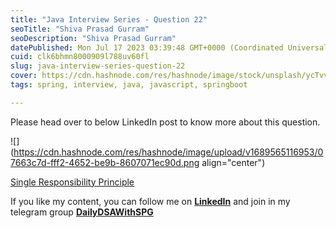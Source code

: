 ```yaml
---
title: "Java Interview Series - Question 22"
seoTitle: "Shiva Prasad Gurram"
seoDescription: "Shiva Prasad Gurram"
datePublished: Mon Jul 17 2023 03:39:48 GMT+0000 (Coordinated Universal Time)
cuid: clk6bhmn8000909l788uv60fl
slug: java-interview-series-question-22
cover: https://cdn.hashnode.com/res/hashnode/image/stock/unsplash/ycTvvg1mPU4/upload/d20f831b522c0807cad9d1e9c57423e4.jpeg
tags: spring, interview, java, javascript, springboot

---
```


Please head over to below LinkedIn post to know more about this question.

![](https://cdn.hashnode.com/res/hashnode/image/upload/v1689565116953/07663c7d-fff2-4652-be9b-8607071ec90d.png align="center")

[Single Responsibility Principle](https://www.linkedin.com/feed/update/urn:li:activity:7069563043487100928/)

If you like my content, you can follow me on [**LinkedIn**](https://www.linkedin.com/in/shivaprasadgurram/) and join in my telegram group [**DailyDSAWithSPG**](https://t.me/+764RyZ8uGVw3MzQ1)